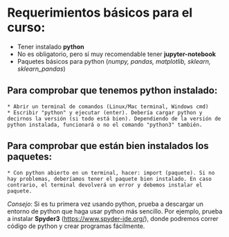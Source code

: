 
# Requerimientos básicos para el curso:

* Tener instalado **python** 
* No es obligatorio, pero sí muy recomendable tener **jupyter-notebook**
* Paquetes básicos para python (_numpy, pandas, matplotlib, sklearn, sklearn_pandas_)


## Para comprobar que tenemos python instalado:

	* Abrir un terminal de comandos (Linux/Mac terminal, Windows cmd)
	* Escribir "python" y ejecutar (enter). Debería cargar python y decirnos la versión (si todo está bien). Dependiendo de la versión de python instalada, funcionará o no el comando "python3" también. 
	
	
## Para comprobar que están bien instalados los paquetes:

	* Con python abierto en un terminal, hacer: import (paquete). Si no hay problemas, deberíamos tener el paquete bien instalado. En caso contrario, el terminal devolverá un error y debemos instalar el paquete. 
	
	
_Consejo_: Si es tu primera vez usando python, prueba a descargar un entorno de python que haga usar python más sencillo. Por ejemplo, prueba a instalar **Spyder3** (https://www.spyder-ide.org/), donde podremos correr código de python y crear programas fácilmente.

  
